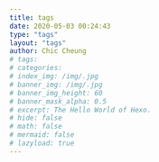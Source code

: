 ```yaml
---
title: tags
date: 2020-05-03 00:24:43
type: "tags"
layout: "tags"
author: Chic Cheung
# tags: 
# categories: 
# index_img: /img/.jpg
# banner_img: /img/.jpg
# banner_img_height: 60
# banner_mask_alpha: 0.5
# excerpt: The Hello World of Hexo.
# hide: false
# math: false
# mermaid: false
# lazyload: true
---
```

